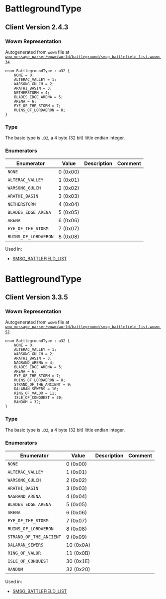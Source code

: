 # BattlegroundType

## Client Version 2.4.3

### Wowm Representation

Autogenerated from `wowm` file at [`wow_message_parser/wowm/world/battleground/smsg_battlefield_list.wowm:34`](https://github.com/gtker/wow_messages/tree/main/wow_message_parser/wowm/world/battleground/smsg_battlefield_list.wowm#L34).

```rust,ignore
enum BattlegroundType : u32 {
    NONE = 0;
    ALTERAC_VALLEY = 1;
    WARSONG_GULCH = 2;
    ARATHI_BASIN = 3;
    NETHERSTORM = 4;
    BLADES_EDGE_ARENA = 5;
    ARENA = 6;
    EYE_OF_THE_STORM = 7;
    RUINS_OF_LORDAERON = 8;
}
```
### Type
The basic type is `u32`, a 4 byte (32 bit) little endian integer.
### Enumerators
| Enumerator | Value  | Description | Comment |
| --------- | -------- | ----------- | ------- |
| `NONE` | 0 (0x00) |  |  |
| `ALTERAC_VALLEY` | 1 (0x01) |  |  |
| `WARSONG_GULCH` | 2 (0x02) |  |  |
| `ARATHI_BASIN` | 3 (0x03) |  |  |
| `NETHERSTORM` | 4 (0x04) |  |  |
| `BLADES_EDGE_ARENA` | 5 (0x05) |  |  |
| `ARENA` | 6 (0x06) |  |  |
| `EYE_OF_THE_STORM` | 7 (0x07) |  |  |
| `RUINS_OF_LORDAERON` | 8 (0x08) |  |  |

Used in:
* [SMSG_BATTLEFIELD_LIST](smsg_battlefield_list.md)

# BattlegroundType

## Client Version 3.3.5

### Wowm Representation

Autogenerated from `wowm` file at [`wow_message_parser/wowm/world/battleground/smsg_battlefield_list.wowm:57`](https://github.com/gtker/wow_messages/tree/main/wow_message_parser/wowm/world/battleground/smsg_battlefield_list.wowm#L57).

```rust,ignore
enum BattlegroundType : u32 {
    NONE = 0;
    ALTERAC_VALLEY = 1;
    WARSONG_GULCH = 2;
    ARATHI_BASIN = 3;
    NAGRAND_ARENA = 4;
    BLADES_EDGE_ARENA = 5;
    ARENA = 6;
    EYE_OF_THE_STORM = 7;
    RUINS_OF_LORDAERON = 8;
    STRAND_OF_THE_ANCIENT = 9;
    DALARAN_SEWERS = 10;
    RING_OF_VALOR = 11;
    ISLE_OF_CONQUEST = 30;
    RANDOM = 32;
}
```
### Type
The basic type is `u32`, a 4 byte (32 bit) little endian integer.
### Enumerators
| Enumerator | Value  | Description | Comment |
| --------- | -------- | ----------- | ------- |
| `NONE` | 0 (0x00) |  |  |
| `ALTERAC_VALLEY` | 1 (0x01) |  |  |
| `WARSONG_GULCH` | 2 (0x02) |  |  |
| `ARATHI_BASIN` | 3 (0x03) |  |  |
| `NAGRAND_ARENA` | 4 (0x04) |  |  |
| `BLADES_EDGE_ARENA` | 5 (0x05) |  |  |
| `ARENA` | 6 (0x06) |  |  |
| `EYE_OF_THE_STORM` | 7 (0x07) |  |  |
| `RUINS_OF_LORDAERON` | 8 (0x08) |  |  |
| `STRAND_OF_THE_ANCIENT` | 9 (0x09) |  |  |
| `DALARAN_SEWERS` | 10 (0x0A) |  |  |
| `RING_OF_VALOR` | 11 (0x0B) |  |  |
| `ISLE_OF_CONQUEST` | 30 (0x1E) |  |  |
| `RANDOM` | 32 (0x20) |  |  |

Used in:
* [SMSG_BATTLEFIELD_LIST](smsg_battlefield_list.md)

